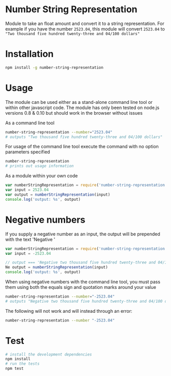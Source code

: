 # Number String Representation

Module to take an float amount and convert it to a string representation. For example if you have the number `2523.04`, this module will convert `2523.04` to `"Two thousand five hundred twenty-three and 04/100 dollars"`

# Installation

```bash
npm install -g number-string-representation
```

# Usage

The module can be used either as a stand-alone command line tool or within other javascript code. The module has only been tested on node.js versions 0.8 & 0.10 but should work in the browser without issues


As a command line tool
```bash
number-string-representation --number="2523.04"
# outputs "Two thousand five hundred twenty-three and 04/100 dollars"
```

For usage of the command line tool execute the command with no option parameters specified

```bash
number-string-representation
# prints out usage information
```

As a module within your own code

```javascript
var numberStringRepresentation = require('number-string-representation')
var input = 2523.04
var output = numberStringRepresentation(input)
console.log('output: %s', output)
```

# Negative numbers
If you supply a negative number as an input, the output will be prepended with the text 'Negative '

```javascript
var numberStringRepresentation = require('number-string-representation')
var input = -2523.04

// output === 'Negative two thousand five hundred twenty-three and 04/100 dollars'
Ne output = numberStringRepresentation(input)
console.log('output: %s', output)
```

When using negative numbers with the command line tool, you must pass them using both the equals sign and quotation marks around your value

```bash
number-string-representation --number="-2523.04"
# outputs "Negative two thousand five hundred twenty-three and 04/100 dollars"
```

The following will not work and will instead through an error:
```bash
number-string-representation --number "-2523.04"
```

# Test

```bash
# install the development dependencies
npm install
# run the tests
npm test
```
